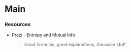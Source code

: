 # Main


### Resources

* [Prezi](https://gtas.unican.es/files/docencia/TICC/apuntes/tema1bwp_0.pdf) - Entropy and Mutual Info
    > Good formulas, good explanations, Gaussian stuff